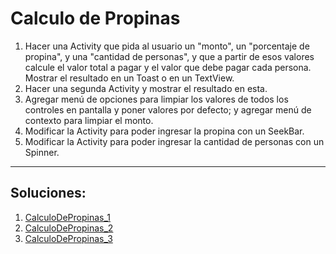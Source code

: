 Calculo de Propinas
===================

1. Hacer una Activity que pida al usuario un "monto", un "porcentaje de propina", y una "cantidad de personas", y que a partir de esos valores calcule el valor total a pagar y el valor que debe pagar cada persona.
Mostrar el resultado en un Toast o en un TextView.
2. Hacer una segunda Activity y mostrar el resultado en esta.
3. Agregar menú de opciones para limpiar los valores de todos los controles en pantalla y poner valores por defecto; y agregar menú de contexto para limpiar el monto.
4. Modificar la Activity para poder ingresar la propina con un SeekBar.
5. Modificar la Activity para poder ingresar la cantidad de personas con un Spinner.

--------------------------------------------
Soluciones:
-----------
1. [CalculoDePropinas_1](CalculoDePropinas_1)
2. [CalculoDePropinas_2](CalculoDePropinas_2)
3. [CalculoDePropinas_3](CalculoDePropinas_3)

